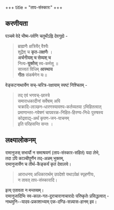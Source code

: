 +++
title = "ताप-संस्कारः"
+++
## करणीयता
पञ्चमे वेदे भीष्म-पर्वणि चतुर्थेऽह्नि देवगुह्ये -

> ब्राह्मणैः क्षत्रियैर् वैश्यैः  
शूद्रैश् च **कृत-लक्षणैः** ।  
**अर्चनीयश् च सेव्यश् च**  
नित्य-**युक्तैस्** स्व-कर्मसु ॥  
सात्त्वतं विधिम् **आस्थाय**  
**गीतः** संकर्षणेन यः॥

वेङ्कटनाथार्येण सच्-चरित्र-रक्षायाम् स्पष्टं निश्चितम् -

> तद् एवं भगवच्-छास्त्रे  
समाराधकादीनां सर्वेषाम् अपि  
चक्रादि-लाञ्छन-धारणस्यावश्य-कर्तव्यतया ऽभिहितत्वात्  
प्रमाणान्तर-गवेषणं चापवरक-निहित-हिरण्य-निधेः पुरुषस्य  
कोद्रवाद्य्-अर्थं कृपण-जन-याचनम्  
इति परिहसन्ति सन्तः ।

## लक्ष्यालोकनम्

रामानुजस् सभार्यो न समाश्रयणं (ताप-संस्कार-सहितं) यदा लेभे,  
तदा ऽपि काञ्चीपूर्णेन तद्-अन्नम् भुक्तम्,  
रामानुजार्येण च तीर्थ-कैङ्कर्यं कृतं देवालये। 

> आराधनय् अधिकारार्थम् उपदेशो यथाऽपेक्षं स्पृहणीयः,  
न तावत् ताप-संस्कारादि।  

इत्य् एतावता न मन्तव्यम्।  
रामानुजादिभिः स्व-काल-गत-दुराचारानाचारादेः परिष्कृतेः प्रसिद्धत्वात्  -  
नाथमुनि--यादव-प्रकाशाभ्याम् एक-दण्डि-सन्न्यास-हानम् इव। 

